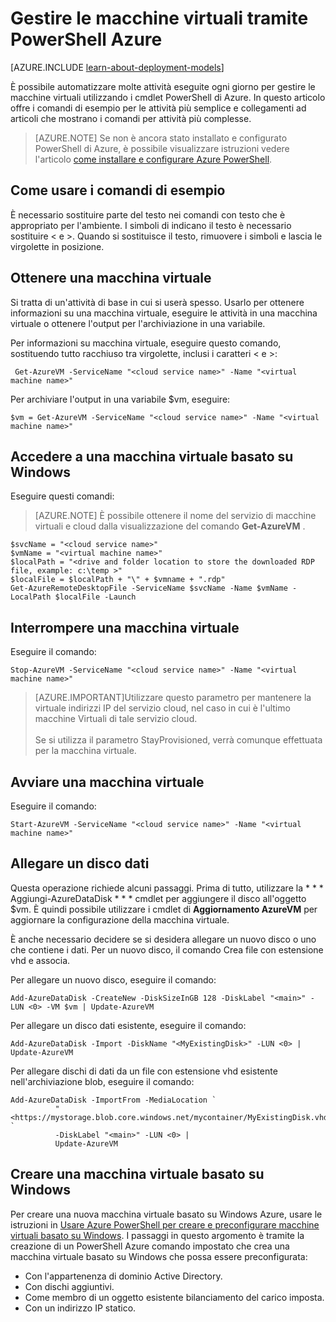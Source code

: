 <properties
   pageTitle="Gestire le macchine virtuali tramite PowerShell Azure | Microsoft Azure"
   description="Informazioni su comandi che è possibile utilizzare per automatizzare le attività di gestione delle macchine virtuali."
   services="virtual-machines-windows"
   documentationCenter="windows"
   authors="singhkays"
   manager="timlt"
   editor=""
   tags="azure-service-management"/>

   <tags
   ms.service="virtual-machines-windows"
   ms.devlang="na"
   ms.topic="article"
   ms.tgt_pltfrm="vm-windows"
   ms.workload="infrastructure-services"
   ms.date="10/12/2016"
   ms.author="kasing"/>

# <a name="manage-your-virtual-machines-by-using-azure-powershell"></a>Gestire le macchine virtuali tramite PowerShell Azure

[AZURE.INCLUDE [learn-about-deployment-models](../../includes/learn-about-deployment-models-classic-include.md)]


È possibile automatizzare molte attività eseguite ogni giorno per gestire le macchine virtuali utilizzando i cmdlet PowerShell di Azure. In questo articolo offre i comandi di esempio per le attività più semplice e collegamenti ad articoli che mostrano i comandi per attività più complesse.

>[AZURE.NOTE] Se non è ancora stato installato e configurato PowerShell di Azure, è possibile visualizzare istruzioni vedere l'articolo [come installare e configurare Azure PowerShell](../powershell-install-configure.md).

## <a name="how-to-use-the-example-commands"></a>Come usare i comandi di esempio
È necessario sostituire parte del testo nei comandi con testo che è appropriato per l'ambiente. I simboli di indicano il testo è necessario sostituire < e >. Quando si sostituisce il testo, rimuovere i simboli e lascia le virgolette in posizione.

## <a name="get-a-vm"></a>Ottenere una macchina virtuale
Si tratta di un'attività di base in cui si userà spesso. Usarlo per ottenere informazioni su una macchina virtuale, eseguire le attività in una macchina virtuale o ottenere l'output per l'archiviazione in una variabile.

Per informazioni su macchina virtuale, eseguire questo comando, sostituendo tutto racchiuso tra virgolette, inclusi i caratteri < e >:

     Get-AzureVM -ServiceName "<cloud service name>" -Name "<virtual machine name>"

Per archiviare l'output in una variabile $vm, eseguire:

    $vm = Get-AzureVM -ServiceName "<cloud service name>" -Name "<virtual machine name>"

## <a name="log-on-to-a-windows-based-vm"></a>Accedere a una macchina virtuale basato su Windows

Eseguire questi comandi:

>[AZURE.NOTE] È possibile ottenere il nome del servizio di macchine virtuali e cloud dalla visualizzazione del comando **Get-AzureVM** .
>
    $svcName = "<cloud service name>"
    $vmName = "<virtual machine name>"
    $localPath = "<drive and folder location to store the downloaded RDP file, example: c:\temp >"
    $localFile = $localPath + "\" + $vmname + ".rdp"
    Get-AzureRemoteDesktopFile -ServiceName $svcName -Name $vmName -LocalPath $localFile -Launch

## <a name="stop-a-vm"></a>Interrompere una macchina virtuale

Eseguire il comando:

    Stop-AzureVM -ServiceName "<cloud service name>" -Name "<virtual machine name>"

>[AZURE.IMPORTANT]Utilizzare questo parametro per mantenere la virtuale indirizzi IP del servizio cloud, nel caso in cui è l'ultimo macchine Virtuali di tale servizio cloud. <br><br> Se si utilizza il parametro StayProvisioned, verrà comunque effettuata per la macchina virtuale.

## <a name="start-a-vm"></a>Avviare una macchina virtuale

Eseguire il comando:

    Start-AzureVM -ServiceName "<cloud service name>" -Name "<virtual machine name>"

## <a name="attach-a-data-disk"></a>Allegare un disco dati
Questa operazione richiede alcuni passaggi. Prima di tutto, utilizzare la * * * Aggiungi-AzureDataDisk * * * cmdlet per aggiungere il disco all'oggetto $vm. È quindi possibile utilizzare i cmdlet di **Aggiornamento AzureVM** per aggiornare la configurazione della macchina virtuale.

È anche necessario decidere se si desidera allegare un nuovo disco o uno che contiene i dati. Per un nuovo disco, il comando Crea file con estensione vhd e associa.

Per allegare un nuovo disco, eseguire il comando:

    Add-AzureDataDisk -CreateNew -DiskSizeInGB 128 -DiskLabel "<main>" -LUN <0> -VM $vm | Update-AzureVM

Per allegare un disco dati esistente, eseguire il comando:

    Add-AzureDataDisk -Import -DiskName "<MyExistingDisk>" -LUN <0> | Update-AzureVM

Per allegare dischi di dati da un file con estensione vhd esistente nell'archiviazione blob, eseguire il comando:

    Add-AzureDataDisk -ImportFrom -MediaLocation `
              "<https://mystorage.blob.core.windows.net/mycontainer/MyExistingDisk.vhd>" `
              -DiskLabel "<main>" -LUN <0> |
              Update-AzureVM

## <a name="create-a-windows-based-vm"></a>Creare una macchina virtuale basato su Windows

Per creare una nuova macchina virtuale basato su Windows Azure, usare le istruzioni in [Usare Azure PowerShell per creare e preconfigurare macchine virtuali basato su Windows](virtual-machines-windows-classic-create-powershell.md). I passaggi in questo argomento è tramite la creazione di un PowerShell Azure comando impostato che crea una macchina virtuale basato su Windows che possa essere preconfigurata:

- Con l'appartenenza di dominio Active Directory.
- Con dischi aggiuntivi.
- Come membro di un oggetto esistente bilanciamento del carico imposta.
- Con un indirizzo IP statico.

